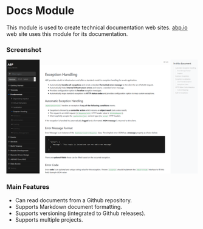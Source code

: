# Docs Module
This module is used to create technical documentation web sites. [abp.io](https://abp.io) web site uses this module for its documentation.

### Screenshot

![screenshot](screenshot.png)

### Main Features

* Can read documents from a Github repository.
* Supports Markdown document formatting.
* Supports versioning (integrated to Github releases).
* Supports multiple projects.
